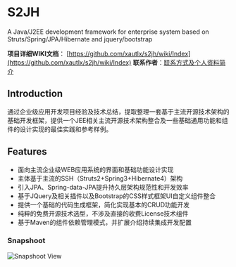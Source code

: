 # S2JH

A Java/J2EE development framework for enterprise system based on Struts/Spring/JPA/Hibernate and jquery/bootstrap

**项目详细WIKI文档**： [https://github.com/xautlx/s2jh/wiki/Index](https://github.com/xautlx/s2jh/wiki/Index)  **联系作者**：[联系方式及个人资料简介](https://github.com/xautlx/s2jh/wiki/AboutAuthor)

## Introduction

通过企业级应用开发项目经验及技术总结，提取整理一套基于主流开源技术架构的基础开发框架，提供一个JEE相关主流开源技术架构整合及一些基础通用功能和组件的设计实现的最佳实践和参考样例。

## Features

* 面向主流企业级WEB应用系统的界面和基础功能设计实现
* 主体基于主流的SSH（Struts2+Spring3+Hibernate4）架构
* 引入JPA、Spring-data-JPA提升持久层架构规范性和开发效率
* 基于JQuery及相关插件以及Bootstrap的CSS样式框架UI自定义组件整合
* 提供一个基础的代码生成框架，简化实现基本的CRUD功能开发
* 纯粹的免费开源技术选型，不涉及直接的收费License技术组件
* 基于Maven的组件依赖管理模式，并扩展介绍持续集成开发配置

### Snapshoot

![Snapshoot View](https://raw.github.com/wiki/xautlx/s2jh/images/index.gif)

